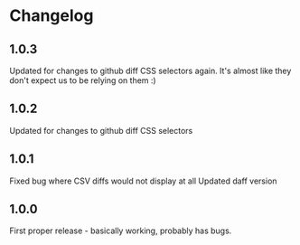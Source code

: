 # Changelog

## 1.0.3

Updated for changes to github diff CSS selectors again. It's almost like they
don't expect us to be relying on them :)

## 1.0.2

Updated for changes to github diff CSS selectors

## 1.0.1

Fixed bug where CSV diffs would not display at all
Updated daff version

## 1.0.0

First proper release - basically working, probably has bugs.
